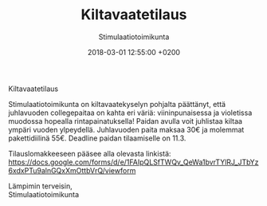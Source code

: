 ﻿---
layout: post
title: Kiltavaatetilaus
date: 2018-03-01 12:55:00 +0200
language: fin
author: Stimulaatiotoimikunta
categories: pääuutiset kulttuuri AS
---
Kiltavaatetilaus

Stimulaatiotoimikunta on kiltavaatekyselyn pohjalta päättänyt, että juhlavuoden collegepaitaa on kahta eri väriä: viininpunaisessa ja violetissa muodossa hopealla rintapainatuksella!
Paidan avulla voit juhlistaa kiltaa ympäri vuoden ylpeydellä.
Juhlavuoden paita maksaa 30€ ja molemmat pakettidiilinä 55€.
Deadline paidan tilaamiselle on 11.3.

Tilauslomakkeeseen pääsee alla olevasta linkistä:<br>
<https://docs.google.com/forms/d/e/1FAIpQLSfTWQv_QeWa1bvrTYlRJ_JTbYz6xdxPTu9alnGQxXmOttbVrQ/viewform>

Lämpimin terveisin,<br>
Stimulaatiotoimikunta
